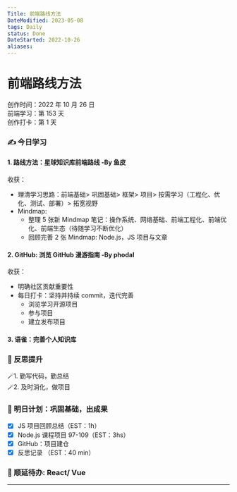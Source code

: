 ```yaml
---
Title: 前端路线方法
DateModified: 2023-05-08
tags: Daily
status: Done
DateStarted: 2022-10-26
aliases:
---
```


# 前端路线方法

创作时间：2022 年 10 月 26 日  
前端学习：第 153 天  
创作打卡：第 1 天

### ✍️ 今日学习

#### 1. 路线方法：星球知识库前端路线 -By 鱼皮

收获：

- 理清学习思路：前端基础> 巩固基础> 框架> 项目> 按需学习（工程化、优化、测试、部署）> 拓宽视野
- Mindmap:
  - 整理 5 张新 Mindmap 笔记：操作系统、网络基础、前端工程化、前端优化、前端生态（待随学习不断优化）
  - 回顾完善 2 张 Mindmap: Node.js，JS 项目与文章

#### 2. GitHub: 浏览 GitHub 漫游指南 -By phodal

收获：

- 明确社区贡献重要性
- 每日打卡：坚持并持续 commit，迭代完善
  - 浏览学习开源项目
  - 参与项目
  - 建立发布项目

#### 3. 语雀：完善个人知识库

### 🔖 反思提升

🪄1. 勤写代码，勤总结  
🪄2. 及时消化，做项目

### 🔖 明日计划：巩固基础，出成果

- [x] JS 项目回顾总结（EST：1h）
- [x] Node.js 课程项目 97-109（EST：3hs）
- [x] GitHub：项目建仓
- [x] 反思记录 （EST：40 min）

### 🔖 顺延待办: React/ Vue

---
